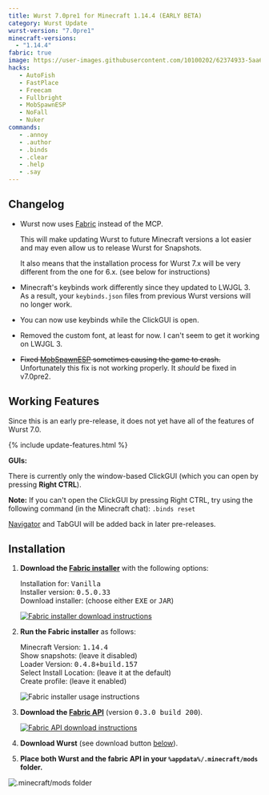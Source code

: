 ```yaml
---
title: Wurst 7.0pre1 for Minecraft 1.14.4 (EARLY BETA)
category: Wurst Update
wurst-version: "7.0pre1"
minecraft-versions:
  - "1.14.4"
fabric: true
image: https://user-images.githubusercontent.com/10100202/62374933-5aa66e80-b53d-11e9-85f7-62bcfda9ed75.jpg
hacks:
   - AutoFish
   - FastPlace
   - Freecam
   - Fullbright
   - MobSpawnESP
   - NoFall
   - Nuker
commands:
   - .annoy
   - .author
   - .binds
   - .clear
   - .help
   - .say
---
```

## Changelog

- Wurst now uses [Fabric](https://fabricmc.net/) instead of the MCP.

  This will make updating Wurst to future Minecraft versions a lot easier and may even allow us to release Wurst for Snapshots.

  It also means that the installation process for Wurst 7.x will be very different from the one for 6.x. (see below for instructions)

- Minecraft's keybinds work differently since they updated to LWJGL 3. As a result, your `keybinds.json` files from previous Wurst versions will no longer work.

- You can now use keybinds while the ClickGUI is open.

- Removed the custom font, at least for now. I can't seem to get it working on LWJGL 3.

- <del>Fixed [MobSpawnESP](https://wiki.wurstclient.net/mobspawnesp) sometimes causing the game to crash.</del> Unfortunately this fix is not working properly. It _should_ be fixed in v7.0pre2.

## Working Features

Since this is an early pre-release, it does not yet have all of the features of Wurst 7.0.

{% include update-features.html %}

**GUIs:**

There is currently only the window-based ClickGUI (which you can open by pressing **Right CTRL**).

**Note:** If you can't open the ClickGUI by pressing Right CTRL, try using the following command (in the Minecraft chat): <code>.binds&nbsp;reset</code>

[Navigator](https://wiki.wurstclient.net/navigator) and TabGUI will be added back in later pre-releases.

## Installation

1. **Download the <a href="https://fabricmc.net/use/" target="_blank" rel="nofollow">Fabric installer</a>** with the following options:

   Installation for: <kbd>Vanilla</kbd>  
   Installer version: <kbd>0.5.0.33</kbd>  
   Download installer: (choose either <kbd>EXE</kbd> or <kbd>JAR</kbd>)

   <a href="https://fabricmc.net/use/" target="_blank" rel="nofollow">![Fabric installer download instructions](https://user-images.githubusercontent.com/10100202/62377125-7b24f780-b542-11e9-815b-df6340ede28c.png)</a>

1. **Run the Fabric installer** as follows:

   Minecraft Version: <kbd>1.14.4</kbd>  
   Show snapshots: (leave it disabled)  
   Loader Version: <kbd>0.4.8+build.157</kbd>  
   Select Install Location: (leave it at the default)  
   Create profile: (leave it enabled)

   ![Fabric installer usage instructions](https://user-images.githubusercontent.com/10100202/62378409-0dc69600-b545-11e9-8431-af64d13bc308.png)

1. **Download the <a href="https://www.curseforge.com/minecraft/mc-mods/fabric-api/files/2744156" target="_blank" rel="nofollow">Fabric API</a>** (version <kbd>0.3.0 build 200</kbd>).

   <a href="https://www.curseforge.com/minecraft/mc-mods/fabric-api/files/2744156" target="_blank" rel="nofollow">![Fabric API download instructions](https://user-images.githubusercontent.com/10100202/62377285-c50ddd80-b542-11e9-9efb-fce631794320.png)</a>

1. **Download Wurst** (see download button [below](#downloads)).

1. **Place both Wurst and the fabric API in your `%appdata%/.minecraft/mods` folder.**

![.minecraft/mods folder](https://user-images.githubusercontent.com/10100202/62378000-1ec2d780-b544-11e9-97e2-cf9827900993.png)
